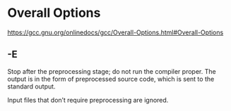 # Overall Options
https://gcc.gnu.org/onlinedocs/gcc/Overall-Options.html#Overall-Options
## -E
Stop after the preprocessing stage; do not run the compiler proper. The output is in the form of preprocessed source code, which is sent to the standard output.

Input files that don’t require preprocessing are ignored.